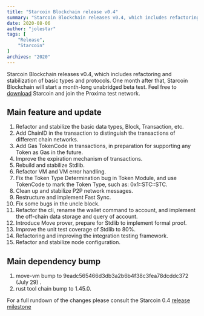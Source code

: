 ```yaml
---
title: "Starcoin Blockchain release v0.4"
summary: "Starcoin Blockchain releases v0.4, which includes refactoring and stabilization of basic types and protocols. One month after that, Starcoin Blockchain will start a month-long unabridged beta test. Feel free to download Starcoin and join the Proxima test network."
date: 2020-08-06
author: "jolestar"
tags: [
    "Release",
    "Starcoin"
]
archives: "2020"
---
```


Starcoin Blockchain releases v0.4, which includes refactoring and stabilization of basic types and protocols. One month after that, Starcoin Blockchain will start a month-long unabridged beta test. Feel free to [download](https://github.com/starcoinorg/starcoin/releases/) Starcoin and join the Proxima test network.

## Main feature and update

1. Refactor and stabilize the basic data types, Block, Transaction, etc. 
2. Add ChainID in the transaction to distinguish the transactions of different chain networks. 
3. Add Gas TokenCode in transactions, in preparation for supporting any Token as Gas in the future. 
4. Improve the expiration mechanism of transactions. 
5. Rebuild and stabilize Stdlib. 
6. Refactor VM and VM error handling. 
7. Fix the Token Type Determination bug in Token Module, and use TokenCode to mark the Token Type, such as: 0x1::STC::STC. 
8. Clean up and stabilize P2P network messages. 
9. Restructure and implement Fast Sync. 
10. Fix some bugs in the uncle block. 
11. Refactor the cli, rename the wallet command to account, and implement the off-chain data storage and query of account. 
12. Introduce Move prover, prepare for Stdlib to implement formal proof. 
13. Improve the unit test coverage of Stdlib to 80%. 
14. Refactoring and improving the integration testing framework. 
15. Refactor and stabilize node configuration. 

## Main dependency bump

1. move-vm bump to 9eadc565466d3db3a2b6b4f38c3fea78dcddc372 (July 29) .
3. rust tool chain bump to 1.45.0.

For a full rundown of the changes please consult the Starcoin 0.4 [release milestone](https://github.com/starcoinorg/starcoin/milestone/9)
